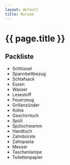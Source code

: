 ```yaml
---
layout: default
title: Rursee
---
```


# {{ page.title }}

## Packliste

- Schlüssel
- Spannbettbezug
- Schlafsack
- Essen
- Wasser
- Lesestoff
- Feuerzeug
- Grillanzünder
- Kohle
- Geschirrtuch
- Spüli
- Spülschwamm
- Handtuch
- Zahnbürste
- Zahnpasta
- Messer
- Taschenlampe
- Toilettenpapier
